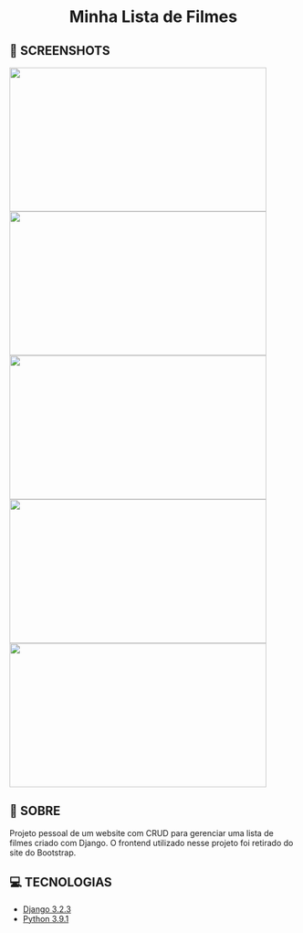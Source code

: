 <h1 align="center">Minha Lista de Filmes</h1>

## 📸 SCREENSHOTS
<img src="https://user-images.githubusercontent.com/62306104/120701452-398c6d00-c489-11eb-899f-807b8b480ab0.png" width=450 height=252 /> <img src="https://user-images.githubusercontent.com/62306104/120702465-7b69e300-c48a-11eb-9a4c-b8fadf11c926.png" width=450 height=252 />
<img src="https://user-images.githubusercontent.com/62306104/120702467-7c027980-c48a-11eb-81f1-d49805ac1ce3.png" width=450 height=252 /> <img src="https://user-images.githubusercontent.com/62306104/120702468-7c9b1000-c48a-11eb-9a05-da5e3faeed37.png" width=450 height=252 />
<img src="https://user-images.githubusercontent.com/62306104/120702470-7c9b1000-c48a-11eb-9713-2becc369be4a.png" width=450 height=252 />

## 📜 SOBRE
Projeto pessoal de um website com CRUD para gerenciar uma lista de filmes criado com Django. 
O frontend utilizado nesse projeto foi retirado do site do Bootstrap.

## 💻 TECNOLOGIAS
- [Django 3.2.3](https://www.djangoproject.com/)
- [Python 3.9.1](https://www.python.org/)
